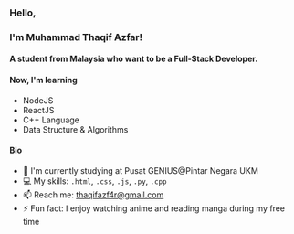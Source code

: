 ### Hello,

### I'm Muhammad Thaqif Azfar!

#### A student from Malaysia who want to be a Full-Stack Developer.

#### Now, I'm learning
- NodeJS
- ReactJS
- C++ Language
- Data Structure & Algorithms

#### Bio
- 🏫 I'm currently studying at Pusat GENIUS@Pintar Negara UKM
- 💻 My skills: `.html`, `.css`, `.js`, `.py`, `.cpp`
- 📫 Reach me: thaqifazf4r@gmail.com
- ⚡️ Fun fact: I enjoy watching anime and reading manga during my free time
